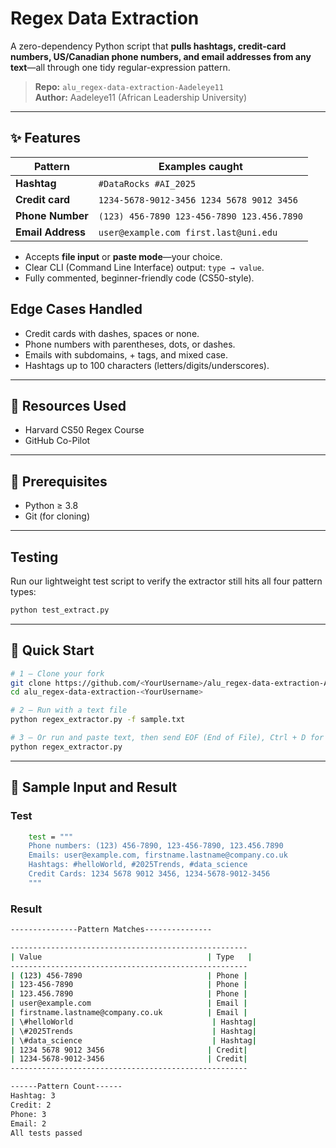 # Regex Data Extraction

A zero-dependency Python script that **pulls hashtags, credit-card numbers, US/Canadian phone numbers, and email addresses from any text**—all through one tidy regular-expression pattern.

> **Repo:** `alu_regex-data-extraction-Aadeleye11`  
> **Author:** Aadeleye11 (African Leadership University)

---

## ✨ Features

| Pattern | Examples caught |
| ------- | --------------- |
| **Hashtag** | `#DataRocks` `#AI_2025` |
| **Credit card** | `1234-5678-9012-3456` `1234 5678 9012 3456` |
| **Phone Number** | `(123) 456-7890` `123-456-7890` `123.456.7890` |
| **Email Address** | `user@example.com` `first.last@uni.edu` |

* Accepts **file input** or **paste mode**—your choice.  
* Clear CLI (Command Line Interface) output: `type → value`.  
* Fully commented, beginner-friendly code (CS50-style).


## Edge Cases Handled
* Credit cards with dashes, spaces or none.
* Phone numbers with parentheses, dots, or dashes.
* Emails with subdomains, + tags, and mixed case.
* Hashtags up to 100 characters (letters/digits/underscores).

---
## 📕 Resources Used

* Harvard CS50 Regex Course
* GitHub Co-Pilot 

---
## 🔧 Prerequisites

* Python ≥ 3.8  
* Git (for cloning)

---

##  Testing

Run our lightweight test script to verify the extractor still hits all four pattern types:

```bash
python test_extract.py
```
---

## 🚀 Quick Start

```bash
# 1 – Clone your fork
git clone https://github.com/<YourUsername>/alu_regex-data-extraction-Aadeleye11.git
cd alu_regex-data-extraction-<YourUsername>

# 2 – Run with a text file
python regex_extractor.py -f sample.txt

# 3 – Or run and paste text, then send EOF (End of File), Ctrl + D for Linux and MacOS, Ctrl + Z for Windows and press ENTER
python regex_extractor.py

```
---

## 🧪 Sample Input and Result
### Test
```bash
    test = """
    Phone numbers: (123) 456-7890, 123-456-7890, 123.456.7890
    Emails: user@example.com, firstname.lastname@company.co.uk
    Hashtags: #helloWorld, #2025Trends, #data_science
    Credit Cards: 1234 5678 9012 3456, 1234-5678-9012-3456
    """
```
### Result
```bash
---------------Pattern Matches---------------

-----------------------------------------------------
| Value                                     | Type   |
-----------------------------------------------------
| (123) 456-7890                            | Phone |
| 123-456-7890                              | Phone |
| 123.456.7890                              | Phone |
| user@example.com                          | Email |
| firstname.lastname@company.co.uk          | Email |
| \#helloWorld                               | Hashtag|
| \#2025Trends                               | Hashtag|
| \#data_science                             | Hashtag|
| 1234 5678 9012 3456                       | Credit|
| 1234-5678-9012-3456                       | Credit|
-----------------------------------------------------

------Pattern Count------
Hashtag: 3
Credit: 2
Phone: 3
Email: 2
All tests passed
```


